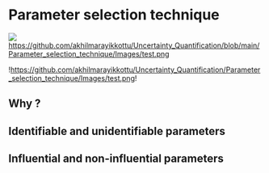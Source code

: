 # Parameter selection technique

![](https://github.com/akhilmarayikkottu/Uncertainty_Quantification/tree/main/Parameter_selection_technique/Images/test.png)
https://github.com/akhilmarayikkottu/Uncertainty_Quantification/blob/main/Parameter_selection_technique/Images/test.png

!https://github.com/akhilmarayikkottu/Uncertainty_Quantification/Parameter_selection_technique/Images/test.png!

## Why ?

## Identifiable and unidentifiable parameters

## Influential and non-influential parameters
